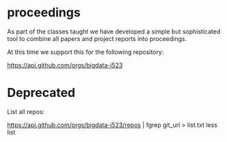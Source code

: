 # proceedings

As part of the classes taught we have developed a simple but
sophisticated tool to combine all papers and project reports into
proceedings. 

At this time we support this for the following repository:

https://api.github.com/orgs/bigdata-i523




# Deprecated

List all repos:

https://api.github.com/orgs/bigdata-i523/repos | fgrep git_url > list.txt
less list
